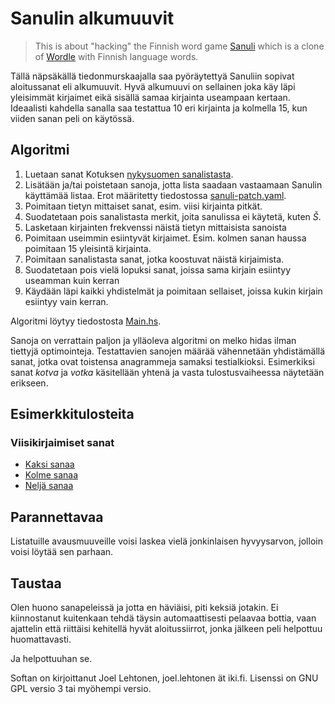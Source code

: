# Sanulin alkumuuvit

> This is about "hacking" the Finnish word game
> [Sanuli](https://sanuli.fi/) which is a clone of
> [Wordle](https://www.powerlanguage.co.uk/wordle/) with Finnish
> language words.

Tällä näpsäkällä tiedonmurskaajalla saa pyöräytettyä Sanuliin sopivat
aloitussanat eli alkumuuvit. Hyvä alkumuuvi on sellainen joka käy läpi
yleisimmät kirjaimet eikä sisällä samaa kirjainta useampaan
kertaan. Ideaalisti kahdella sanalla saa testattua 10 eri kirjainta ja
kolmella 15, kun viiden sanan peli on käytössä.

## Algoritmi

1. Luetaan sanat Kotuksen [nykysuomen
   sanalistasta](https://kaino.kotus.fi/sanat/nykysuomi/).
2. Lisätään ja/tai poistetaan sanoja, jotta lista saadaan vastaamaan
   Sanulin käyttämää listaa. Erot määritetty tiedostossa
   [sanuli-patch.yaml](sanuli-patch.yaml).
3. Poimitaan tietyn mittaiset sanat, esim. viisi kirjainta pitkät.
4. Suodatetaan pois sanalistasta merkit, joita sanulissa ei käytetä,
   kuten *Š*.
5. Lasketaan kirjainten frekvenssi näistä tietyn mittaisista sanoista
6. Poimitaan useimmin esiintyvät kirjaimet. Esim. kolmen sanan haussa
   poimitaan 15 yleisintä kirjainta.
7. Poimitaan sanalistasta sanat, jotka koostuvat näistä kirjaimista.
8. Suodatetaan pois vielä lopuksi sanat, joissa sama kirjain esiintyy
   useamman kuin kerran
9. Käydään läpi kaikki yhdistelmät ja poimitaan sellaiset, joissa
   kukin kirjain esiintyy vain kerran.

Algoritmi löytyy tiedostosta [Main.hs](Main.hs).

Sanoja on verrattain paljon ja ylläoleva algoritmi on melko hidas
ilman tiettyjä optimointeja. Testattavien sanojen määrää vähennetään
yhdistämällä sanat, jotka ovat toistensa anagrammeja samaksi
testialkioksi. Esimerkiksi sanat *kotva* ja *votka* käsitellään yhtenä
ja vasta tulostusvaiheessa näytetään erikseen.

## Esimerkkitulosteita

### Viisikirjaimiset sanat

* [Kaksi sanaa](https://zouppen.iki.fi/poista/sanuli5-2.txt)
* [Kolme sanaa](https://zouppen.iki.fi/poista/sanuli5-3.txt)
* [Neljä sanaa](https://zouppen.iki.fi/poista/sanuli5-4.txt)

## Parannettavaa

Listatuille avausmuuveille voisi laskea vielä jonkinlaisen
hyvyysarvon, jolloin voisi löytää sen parhaan.

## Taustaa

Olen huono sanapeleissä ja jotta en häviäisi, piti keksiä jotakin. Ei
kiinnostanut kuitenkaan tehdä täysin automaattisesti pelaavaa bottia,
vaan ajattelin että riittäisi kehitellä hyvät aloitussiirrot, jonka
jälkeen peli helpottuu huomattavasti.

Ja helpottuuhan se.

Softan on kirjoittanut Joel Lehtonen, joel.lehtonen ät
iki.fi. Lisenssi on GNU GPL versio 3 tai myöhempi versio.
